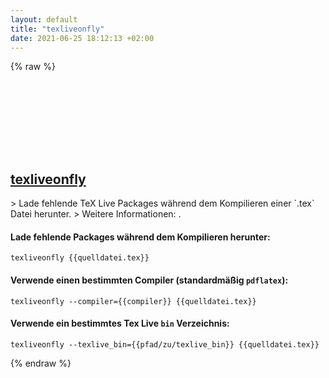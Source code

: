 ```yaml
---
layout: default
title: "texliveonfly"
date: 2021-06-25 18:12:13 +02:00
---
```

{% raw %}
<h2 id="texliveonfly">
  <a href="/de/common/texliveonfly.html">texliveonfly</a> <a href="#texliveonfly"><svg class="icon">
    <use href="/assets/images/unicode_sprite.svg#link" />
  </svg></a>
</h2>
> Lade fehlende TeX Live Packages während dem Kompilieren einer `.tex` Datei herunter.
> Weitere Informationen: <https://ctan.org/pkg/texliveonfly>.

#### Lade fehlende Packages während dem Kompilieren herunter:
```shell
texliveonfly {{quelldatei.tex}}
```
#### Verwende einen bestimmten Compiler (standardmäßig `pdflatex`):
```shell
texliveonfly --compiler={{compiler}} {{quelldatei.tex}}
```
#### Verwende ein bestimmtes Tex Live `bin` Verzeichnis:
```shell
texliveonfly --texlive_bin={{pfad/zu/texlive_bin}} {{quelldatei.tex}}
```
{% endraw %}